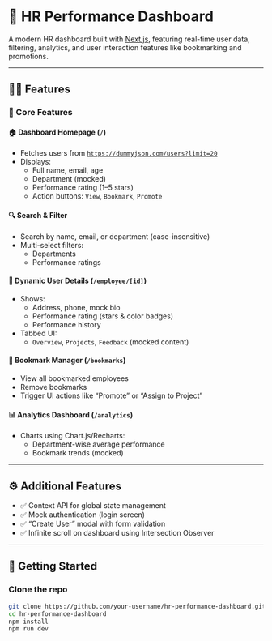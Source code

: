 # 💼 HR Performance Dashboard

A modern HR dashboard built with [Next.js](https://nextjs.org), featuring real-time user data, filtering, analytics, and user interaction features like bookmarking and promotions.


---

## 🧑‍💼 Features

### 🎯 Core Features

#### 🏠 Dashboard Homepage (`/`)
- Fetches users from [`https://dummyjson.com/users?limit=20`](https://dummyjson.com/users?limit=20)
- Displays:
  - Full name, email, age
  - Department (mocked)
  - Performance rating (1–5 stars)
  - Action buttons: `View`, `Bookmark`, `Promote`

#### 🔍 Search & Filter
- Search by name, email, or department (case-insensitive)
- Multi-select filters:
  - Departments
  - Performance ratings

#### 👤 Dynamic User Details (`/employee/[id]`)
- Shows:
  - Address, phone, mock bio
  - Performance rating (stars & color badges)
  - Performance history
- Tabbed UI:
  - `Overview`, `Projects`, `Feedback` (mocked content)

#### 📌 Bookmark Manager (`/bookmarks`)
- View all bookmarked employees
- Remove bookmarks
- Trigger UI actions like “Promote” or “Assign to Project”

#### 📊 Analytics Dashboard (`/analytics`)
- Charts using Chart.js/Recharts:
  - Department-wise average performance
  - Bookmark trends (mocked)

---

## ⚙️ Additional Features

- ✅ Context API for global state management
- ✅ Mock authentication (login screen)
- ✅ “Create User” modal with form validation
- ✅ Infinite scroll on dashboard using Intersection Observer

---

## 🚀 Getting Started

### Clone the repo

```bash
git clone https://github.com/your-username/hr-performance-dashboard.git
cd hr-performance-dashboard
npm install
npm run dev
